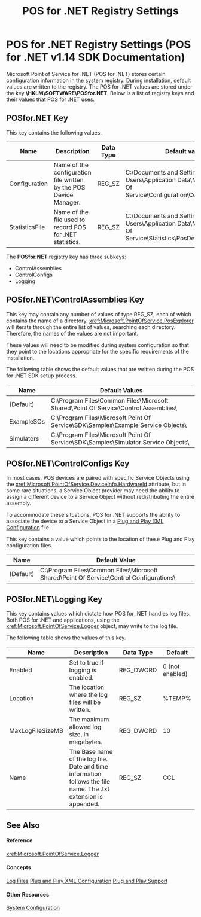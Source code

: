 ﻿---
title: POS for .NET Registry Settings
description: POS for .NET Registry Settings (POS for .NET v1.14 SDK Documentation)
ms.date: 03/03/2014
ms.topic: how-to
ms.custom: pos-restored-from-archive
---

# POS for .NET Registry Settings (POS for .NET v1.14 SDK Documentation)

Microsoft Point of Service for .NET (POS for .NET) stores certain configuration information in the system registry. During installation, default values are written to the registry. The POS for .NET values are stored under the key **\\HKLM\\SOFTWARE\\POSfor.NET**. Below is a list of registry keys and their values that POS for .NET uses.

## POSfor.NET Key

This key contains the following values.

| Name           | Description                                                       | Data Type | Default value                                                                                                      |
|----------------|-------------------------------------------------------------------|-----------|--------------------------------------------------------------------------------------------------------------------|
| Configuration  | Name of the configuration file written by the POS Device Manager. | REG_SZ    | C:\Documents and Settings\All Users\Application Data\Microsoft\Point Of Service\Configuration\Configuration.xml    |
| StatisticsFile | Name of the file used to record POS for .NET statistics.          | REG_SZ    | C:\Documents and Settings\All Users\Application Data\Microsoft\Point Of Service\Statistics\PosDeviceStatistics.xml |

The **POSfor.NET** registry key has three subkeys:

- ControlAssemblies
- ControlConfigs
- Logging

## POSfor.NET\\ControlAssemblies Key

This key may contain any number of values of type REG\_SZ, each of which contains the name of a directory. <xref:Microsoft.PointOfService.PosExplorer> will iterate through the entire list of values, searching each directory. Therefore, the names of the values are not important.

These values will need to be modified during system configuration so that they point to the locations appropriate for the specific requirements of the installation.

The following table shows the default values that are written during the POS for .NET SDK setup process.

| Name       | Default Values                                                                      |
|------------|-------------------------------------------------------------------------------------|
| (Default)  | C:\Program Files\Common Files\Microsoft Shared\Point Of Service\Control Assemblies\ |
| ExampleSOs | C:\Program Files\Microsoft Point Of Service\SDK\Samples\Example Service Objects\    |
| Simulators | C:\Program Files\Microsoft Point Of Service\SDK\Samples\Simulator Service Objects\  |

## POSfor.NET\\ControlConfigs Key

In most cases, POS devices are paired with specific Service Objects using the <xref:Microsoft.PointOfService.DeviceInfo.HardwareId> attribute, but in some rare situations, a Service Object provider may need the ability to assign a different device to a Service Object without redistributing the entire assembly.

To accommodate these situations, POS for .NET supports the ability to associate the device to a Service Object in a [Plug and Play XML Configuration](plug-and-play-xml-configuration.md) file.

This key contains a value which points to the location of these Plug and Play configuration files.

| Name      | Default Value                                                                           |
|-----------|-----------------------------------------------------------------------------------------|
| (Default) | C:\Program Files\Common Files\Microsoft Shared\Point Of Service\Control Configurations\ |

## POSfor.NET\\Logging Key

This key contains values which dictate how POS for .NET handles log files. Both POS for .NET and applications, using the <xref:Microsoft.PointOfService.Logger> object, may write to the log file.

The following table shows the values of this key.

| Name             | Description                                                                                                     | Data Type | Default         |
|------------------|-----------------------------------------------------------------------------------------------------------------|-----------|-----------------|
| Enabled          | Set to true if logging is enabled.                                                                              | REG_DWORD | 0 (not enabled) |
| Location         | The location where the log files will be written.                                                               | REG_SZ    | %TEMP%          |
| MaxLogFileSizeMB | The maximum allowed log size, in megabytes.                                                                     | REG_DWORD | 10              |
| Name             | The Base name of the log file. Date and time information follows the file name. The .txt extension is appended. | REG_SZ    | CCL             |

## See Also

#### Reference

<xref:Microsoft.PointOfService.Logger>

#### Concepts

[Log Files](log-files.md)
[Plug and Play XML Configuration](plug-and-play-xml-configuration.md)
[Plug and Play Support](plug-and-play-support.md)

#### Other Resources

[System Configuration](system-configuration.md)

